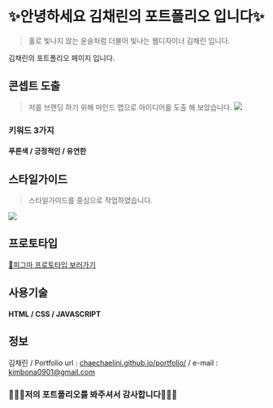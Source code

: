 # ✨안녕하세요 김채린의 포트폴리오 입니다✨

> 홀로 빛나지 않는 윤슬처럼 더불어 빛나는 웹디자이너 김채린 입니다.

김채린의 포트폴리오 페이지 입니다.

## 콘셉트 도출
>저를 브랜딩 하기 위해 마인드 맵으로 아이디어를 도출 해 보았습니다.
![](https://github.com/ChaeChaelini/portfolio/assets/142187098/29196bad-7559-4dc0-9b7a-9dc94346908c)

### 키워드 3가지
#### 푸른색 / 긍정적인 / 유연한

## 스타일가이드
>스타일가이드를 중심으로 작업하였습니다.

![](https://github.com/ChaeChaelini/portfolio/assets/142187098/06a14011-f238-4701-92b7-6143f8c7679b)

## 프로토타입
[🔗피그마 프로토타입 보러가기](https://www.figma.com/proto/9lbkUTtwf0wtP9voKoL3YF/Untitled?page-id=483%3A1348&type=design&node-id=483-1349&viewport=480%2C1551%2C0.4&t=8h5nmTc7SlMDVxGA-1&scaling=min-zoom&mode=design)


## 사용기술
#### HTML / CSS / JAVASCRIPT

## 정보
김채린 / Portfolio url : [chaechaelini.github.io/portfolio/](chaechaelini.github.io/portfolio/) / e-mail : [kimbona0901@gmail.com](kimbona0901@gmail.com)

### 🙇🏻‍♀️저의 포트폴리오를 봐주셔서 감사합니다🙇🏻‍♀️